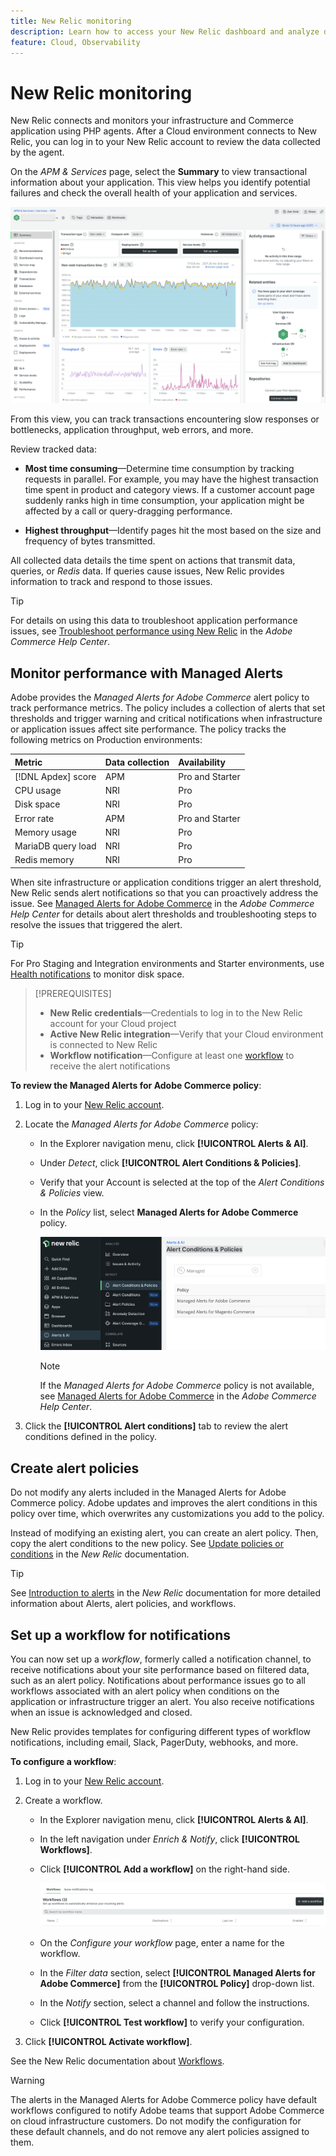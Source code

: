```yaml
---
title: New Relic monitoring
description: Learn how to access your New Relic dashboard and analyze data from your Adobe Commerce on cloud infrastructure project.
feature: Cloud, Observability
---
```


# New Relic monitoring

New Relic connects and monitors your infrastructure and Commerce application using PHP agents. After a Cloud environment connects to New Relic, you can log in to your New Relic account to review the data collected by the agent.

On the _APM & Services_ page, select the **Summary** to view transactional information about your application. This view helps you identify potential failures and check the overall health of your application and services.

![Cloud project New Relic overview page](../../assets/new-relic/dashboard.png)

From this view, you can track transactions encountering slow responses or bottlenecks, application throughput, web errors, and more.

Review tracked data:

- **Most time consuming**—Determine time consumption by tracking requests in parallel. For example, you may have the highest transaction time spent in product and category views. If a customer account page suddenly ranks high in time consumption, your application might be affected by a call or query-dragging performance.

- **Highest throughput**—Identify pages hit the most based on the size and frequency of bytes transmitted.

All collected data details the time spent on actions that transmit data, queries, or _Redis_ data. If queries cause issues, New Relic provides information to track and respond to those issues.

>[!TIP]
>
>For details on using this data to troubleshoot application performance issues, see [Troubleshoot performance using New Relic](https://experienceleague.adobe.com/docs/commerce-knowledge-base/kb/troubleshooting/miscellaneous/troubleshoot-performance-using-new-relic-on-magento-commerce.html) in the _Adobe Commerce Help Center_.

## Monitor performance with Managed Alerts

Adobe provides the _Managed Alerts for Adobe Commerce_ alert policy to track performance metrics. The policy includes a collection of alerts that set thresholds and trigger warning and critical notifications when infrastructure or application issues affect site performance. The policy tracks the following metrics on Production environments:

| Metric             | Data collection | Availability    |
|:-------------------|:----------------|:----------------|
| [!DNL Apdex] score        | APM             | Pro and Starter |
| CPU usage          | NRI             | Pro             |
| Disk space         | NRI             | Pro             |
| Error rate         | APM             | Pro and Starter |
| Memory usage       | NRI             | Pro             |
| MariaDB query load | NRI             | Pro             |
| Redis memory       | NRI             | Pro             |

When site infrastructure or application conditions trigger an alert threshold, New Relic sends alert notifications so that you can proactively address the issue. See [Managed Alerts for Adobe Commerce](https://experienceleague.adobe.com/docs/commerce-knowledge-base/kb/support-tools/managed-alerts/managed-alerts-for-magento-commerce.html) in the _Adobe Commerce Help Center_ for details about alert thresholds and troubleshooting steps to resolve the issues that triggered the alert.

>[!TIP]
>
>For Pro Staging and Integration environments and Starter environments, use [Health notifications](../integrations/health-notifications.md) to monitor disk space.

>[!PREREQUISITES]
>
>- **New Relic credentials**—Credentials to log in to the New Relic account for your Cloud project
>- **Active New Relic integration**—Verify that your Cloud environment is connected to New Relic
>- **Workflow notification**—Configure at least one [workflow](#set-up-a-workflow-for-notifications) to receive the alert notifications

**To review the Managed Alerts for Adobe Commerce policy**:

1. Log in to your [New Relic account](https://login.newrelic.com/login).

1. Locate the _Managed Alerts for Adobe Commerce_ policy:

   - In the Explorer navigation menu, click **[!UICONTROL Alerts & AI]**.

   - Under _Detect_, click **[!UICONTROL Alert Conditions & Policies]**.
   
   - Verify that your Account is selected at the top of the _Alert Conditions & Policies_ view.

   - In the _Policy_ list, select **Managed Alerts for Adobe Commerce** policy.

      ![Generated alert policies](../../assets/new-relic/managed-alerts-policy.png)

      >[!NOTE]
      >
      >If the _Managed Alerts for Adobe Commerce_ policy is not available, see [Managed Alerts for Adobe Commerce](https://experienceleague.adobe.com/docs/commerce-knowledge-base/kb/support-tools/managed-alerts/managed-alerts-for-magento-commerce.html) in the _Adobe Commerce Help Center_.

1. Click the **[!UICONTROL Alert conditions]** tab to review the alert conditions defined in the policy.

## Create alert policies

Do not modify any alerts included in the Managed Alerts for Adobe Commerce policy. Adobe updates and improves the alert conditions in this policy over time, which overwrites any customizations you add to the policy.

Instead of modifying an existing alert, you can create an alert policy. Then, copy the alert conditions to the new policy. See [Update policies or conditions](https://docs.newrelic.com/docs/alerts-applied-intelligence/new-relic-alerts/alert-policies/update-or-disable-policies-conditions/) in the _New Relic_ documentation.

>[!TIP]
>
>See [Introduction to alerts](https://docs.newrelic.com/docs/alerts-applied-intelligence/new-relic-alerts/learn-alerts/alerts-concepts-workflow/) in the _New Relic_ documentation for more detailed information about Alerts, alert policies, and workflows.

## Set up a workflow for notifications

You can now set up a _workflow_, formerly called a notification channel, to receive notifications about your site performance based on filtered data, such as an alert policy. Notifications about performance issues go to all workflows associated with an alert policy when conditions on the application or infrastructure trigger an alert. You also receive notifications when an issue is acknowledged and closed.

New Relic provides templates for configuring different types of workflow notifications, including email, Slack, PagerDuty, webhooks, and more.

**To configure a workflow**:

1. Log in to your [New Relic account](https://login.newrelic.com/login).

1. Create a workflow.

   - In the Explorer navigation menu, click **[!UICONTROL Alerts & AI]**.

   - In the left navigation under _Enrich & Notify_, click **[!UICONTROL Workflows]**.

   - Click **[!UICONTROL Add a workflow]** on the right-hand side.

      ![New Relic add a workflow](../../assets/new-relic/add-a-workflow.png)

   - On the _Configure your workflow_ page, enter a name for the workflow.

   - In the _Filter data_ section, select **[!UICONTROL Managed Alerts for Adobe Commerce]** from the **[!UICONTROL Policy]** drop-down list.

   - In the _Notify_ section, select a channel and follow the instructions.

   - Click **[!UICONTROL Test workflow]** to verify your configuration.

1. Click **[!UICONTROL Activate workflow]**.

See the New Relic documentation about [Workflows](https://docs.newrelic.com/docs/alerts-applied-intelligence/applied-intelligence/incident-workflows/incident-workflows/).

>[!WARNING]
>
>The alerts in the Managed Alerts for Adobe Commerce policy have default workflows configured to notify Adobe teams that support Adobe Commerce on cloud infrastructure customers. Do not modify the configuration for these default channels, and do not remove any alert policies assigned to them.
